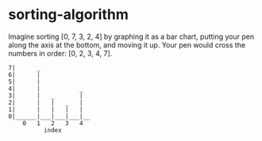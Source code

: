 # sorting-algorithm

Imagine sorting [0, 7, 3, 2, 4] by graphing it as a bar chart, putting your pen along the axis at the bottom, and moving it up. Your pen would cross the numbers in order: [0, 2, 3, 4, 7].

```
7|      _
6|      |
5|      |
4|      |           _
3|      |   _       |
2|      |   |   _   |
1|      |   |   |   |
0|______|___|___|___|__
    0   1   2   3   4
          index
```
